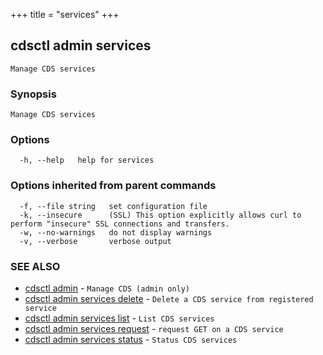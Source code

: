 +++
title = "services"
+++
## cdsctl admin services

`Manage CDS services`

### Synopsis

`Manage CDS services`

### Options

```
  -h, --help   help for services
```

### Options inherited from parent commands

```
  -f, --file string   set configuration file
  -k, --insecure      (SSL) This option explicitly allows curl to perform "insecure" SSL connections and transfers.
  -w, --no-warnings   do not display warnings
  -v, --verbose       verbose output
```

### SEE ALSO

* [cdsctl admin](/cli/cdsctl/admin/)	 - `Manage CDS (admin only)`
* [cdsctl admin services delete](/cli/cdsctl/admin/services/delete/)	 - `Delete a CDS service from registered service`
* [cdsctl admin services list](/cli/cdsctl/admin/services/list/)	 - `List CDS services`
* [cdsctl admin services request](/cli/cdsctl/admin/services/request/)	 - `request GET on a CDS service`
* [cdsctl admin services status](/cli/cdsctl/admin/services/status/)	 - `Status CDS services`

